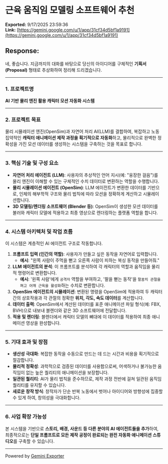 # 근육 움직임 모델링 소프트웨어 추천

**Exported:** 9/17/2025 23:59:36  
**Link:** [https://gemini.google.com/u/1/app/31cf34d5bf1a9191](https://gemini.google.com/u/1/app/31cf34d5bf1a9191)

## Response:
네, 좋습니다. 지금까지의 대화를 바탕으로 당신의 아이디어를 구체적인 **기획서(Proposal)** 형태로 추상화하여 정리해 드리겠습니다.

* * *

### **1\. 프로젝트명**

**AI 기반 물리 엔진 활용 캐릭터 모션 자동화 시스템**

* * *

### **2\. 프로젝트 목표**

물리 시뮬레이션 엔진(OpenSim)과 자연어 처리 AI(LLM)를 결합하여, 복잡하고 노동집약적인 **캐릭터 애니메이션 제작 과정을 획기적으로 자동화**하고, 물리적으로 완벽한 정확성을 가진 모션 데이터를 생성하는 시스템을 구축하는 것을 목표로 합니다.

* * *

### **3\. 핵심 기술 및 구성 요소**

*   **자연어 처리 에이전트 (LLM)**: 사용자의 추상적인 언어 지시(예: "웅장한 걸음")를 물리 엔진이 이해할 수 있는 구체적인 수치 데이터로 변환하는 역할을 수행합니다.
*   **물리 시뮬레이션 에이전트 (OpenSim)**: LLM 에이전트가 변환한 데이터를 기반으로, 인체의 해부학적 구조와 물리 법칙에 따라 모션을 정확하게 계산하고 시뮬레이션합니다.
*   **3D 모델링/렌더링 소프트웨어 (Blender 등)**: OpenSim이 생성한 모션 데이터를 불러와 캐릭터 모델에 적용하고 최종 영상으로 렌더링하는 플랫폼 역할을 합니다.

* * *

### **4\. 시스템 아키텍처 및 작업 흐름**

이 시스템은 계층적인 AI 에이전트 구조로 작동합니다.

1.  **프롬프트 입력 (인간의 역할)**: 사용자가 만들고 싶은 동작을 자연어로 입력합니다.
    *   **예시**: "왼쪽 사람이 주먹을 뻗고 오른쪽 사람이 피하는 복싱 동작을 만들어줘."
2.  **LLM 에이전트의 분석**: 이 프롬프트를 분석하여 각 캐릭터의 역할과 움직임을 물리적 명령어로 변환합니다.
    *   **예시**: '왼쪽 사람'에게 `공격자` 역할을 부여하고, '팔을 뻗는 동작'을 `팔꿈치 관절을 펴고 어깨 근육을 활성화`하는 수치로 변환합니다.
3.  **OpenSim 에이전트의 시뮬레이션**: 변환된 명령을 OpenSim에 적용하여 두 캐릭터 간의 상호작용과 각 관절의 정확한 **위치, 각도, 속도 데이터**를 계산합니다.
4.  **데이터 출력**: OpenSim에서 계산된 데이터를 표준 애니메이션 파일 형식(예: FBX, BVH)으로 내보내 블렌더와 같은 3D 소프트웨어에 전달합니다.
5.  **적용 및 렌더링**: 블렌더에서 캐릭터 모델의 뼈대에 이 데이터를 적용하여 최종 애니메이션 영상을 완성합니다.

* * *

### **5\. 기대 효과 및 장점**

*   **생산성 극대화**: 복잡한 동작을 수동으로 만드는 데 드는 시간과 비용을 획기적으로 절감합니다.
*   **물리적 정확성**: 과학적으로 검증된 데이터를 사용함으로써, 어색하거나 불가능한 움직임이 없는 높은 퀄리티의 애니메이션을 보장합니다.
*   **일관된 퀄리티**: AI가 물리 법칙을 준수하므로, 제작 과정 전반에 걸쳐 일관된 움직임 퀄리티를 유지할 수 있습니다.
*   **새로운 창작 방식**: 창작자가 단순 반복 노동에서 벗어나 아이디어와 방향성에 집중할 수 있게 하여, 창의성을 극대화합니다.

* * *

### **6\. 사업 확장 가능성**

본 시스템을 기반으로 **스토리, 배경, 사운드 등 다른 분야의 AI 에이전트들을 추가**하여, 최종적으로는 **단일 프롬프트로 모든 제작 공정이 완료되는 완전 자동화 애니메이션 스튜디오**를 구축할 수 있습니다.



---
Powered by [Gemini Exporter](https://www.geminiexporter.com)